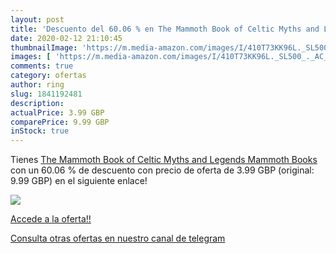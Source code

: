 ```yaml
---
layout: post
title: 'Descuento del 60.06 % en The Mammoth Book of Celtic Myths and Leg'
date: 2020-02-12 21:10:45
thumbnailImage: 'https://m.media-amazon.com/images/I/410T73KK96L._SL500_._AC_._SL200_.jpg'
images: [ 'https://m.media-amazon.com/images/I/410T73KK96L._SL500_._AC_._SL200_.jpg' ]
comments: true
category: ofertas
author: ring
slug: 1841192481
description:
actualPrice: 3.99 GBP
comparePrice: 9.99 GBP
inStock: true
---
```


Tienes [The Mammoth Book of Celtic Myths and Legends  Mammoth Books ](https://www.amazon.com/dp/1841192481/?tag=redken08-20) con un 60.06 % de descuento con precio de oferta de 3.99 GBP (original: 9.99 GBP) en el siguiente enlace!

[![](https://m.media-amazon.com/images/I/410T73KK96L._SL500_._AC_._SL200_.jpg)](https://www.amazon.com/dp/1841192481/?tag=redken08-20)

[Accede a la oferta!!](https://www.amazon.com/dp/1841192481/?tag=redken08-20)

[Consulta otras ofertas en nuestro canal de telegram](https://t.me/s/ofertas25)

